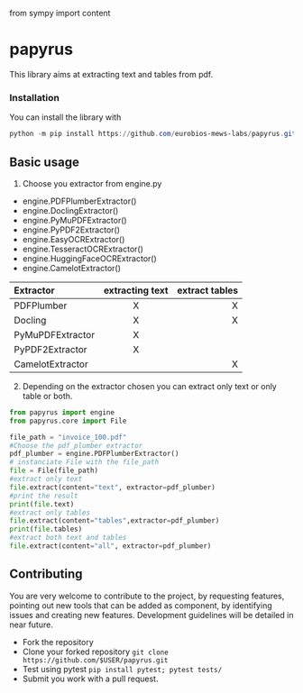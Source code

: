from sympy import content

# papyrus
This library aims at extracting text and tables from pdf.

### Installation
You can install the library with
``` powershell
python -m pip install https://github.com/eurobios-mews-labs/papyrus.git
```

## Basic usage
1. Choose you extractor from engine.py
- engine.PDFPlumberExtractor()
- engine.DoclingExtractor()
- engine.PyMuPDFExtractor()
- engine.PyPDF2Extractor() 
- engine.EasyOCRExtractor()
- engine.TesseractOCRExtractor() 
- engine.HuggingFaceOCRExtractor() 
- engine.CamelotExtractor()

| Extractor               | extracting text | extract tables |
|:------------------------|:---------------:|---------------:|
| PDFPlumber              |        X        |              X |
| Docling                 |        X        |              X |
| PyMuPDFExtractor        |        X        |                |
| PyPDF2Extractor         |        X        |                |
| CamelotExtractor        |                 |              X |
  
2. Depending on the extractor chosen you can extract only text or only table or both.

````python
from papyrus import engine
from papyrus.core import File

file_path = "invoice_100.pdf"
#Choose the pdf_plumber extractor 
pdf_plumber = engine.PDFPlumberExtractor()
# instanciate File with the file_path 
file = File(file_path)
#extract only text
file.extract(content="text", extractor=pdf_plumber)
#print the result
print(file.text)
#extract only tables
file.extract(content="tables",extractor=pdf_plumber)
print(file.tables)
#extract both text and tables
file.extract(content="all", extractor=pdf_plumber)
````

## Contributing

You are very welcome to contribute to the project, by requesting features,
pointing out new tools that can be added as component, by identifying issues and creating new features. 
Development guidelines will be detailed in near future.

* Fork the repository
* Clone your forked repository ```git clone https://github.com/$USER/papyrus.git```
* Test using pytest ````pip install pytest; pytest tests/````
* Submit you work with a pull request.